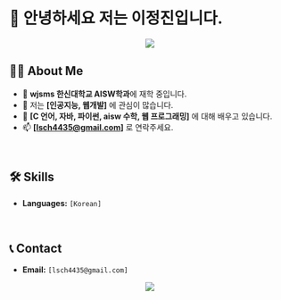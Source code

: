 # 👋 안녕하세요 저는 이정진입니다.

<p align="center">
  <img src="https://capsule-render.vercel.app/api?type=waving&color=auto&height=200&section=header&text=Jeongjin's%20Profile&fontSize=90" />
</p>

## 👨‍💻 About Me

- 🏫 **wjsms 한신대학교 AISW학과**에 재학 중입니다.
- 🌱 저는 **[인공지능, 웹개발]** 에 관심이 많습니다.
- 🤔 **[C 언어, 자바, 파이썬, aisw 수학, 웹 프로그래밍]** 에 대해 배우고 있습니다.
- 📫 **[lsch4435@gmail.com]** 로 연락주세요.

<br/>

## 🛠️ Skills

*   **Languages:** `[Korean]`
  

<br/>

## 📞 Contact

- **Email:** `[lsch4435@gmail.com]`


<p align="center">
  <img src="https://capsule-render.vercel.app/api?type=waving&color=auto&height=150&section=footer"/>
</p>


<!--
**lsch4435-code/lsch4435-code** is a ✨ _special_ ✨ repository because its `README.md` (this file) appears on your GitHub profile.

Here are some ideas to get you started:

- 🔭 I’m currently working on ...
- 🌱 I’m currently learning ...
- 👯 I’m looking to collaborate on ...
- 🤔 I’m looking for help with ...
- 💬 Ask me about ...
- 📫 How to reach me: ...
- 😄 Pronouns: ...
- ⚡ Fun fact: ...
-->
